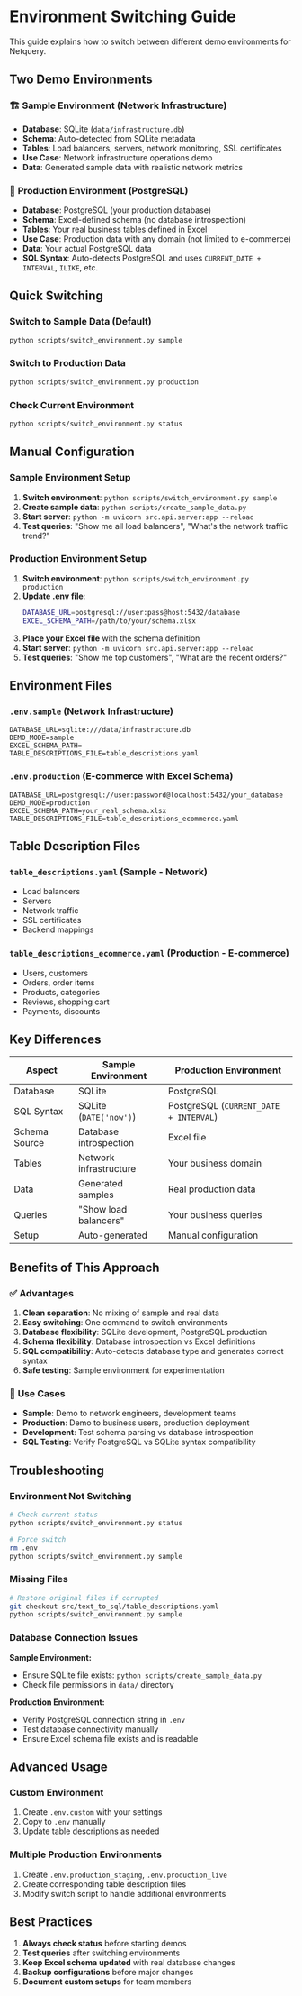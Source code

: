 # Environment Switching Guide

This guide explains how to switch between different demo environments for Netquery.

## Two Demo Environments

### 🏗️ **Sample Environment** (Network Infrastructure)
- **Database**: SQLite (`data/infrastructure.db`)
- **Schema**: Auto-detected from SQLite metadata
- **Tables**: Load balancers, servers, network monitoring, SSL certificates
- **Use Case**: Network infrastructure operations demo
- **Data**: Generated sample data with realistic network metrics

### 🏢 **Production Environment** (PostgreSQL)
- **Database**: PostgreSQL (your production database)
- **Schema**: Excel-defined schema (no database introspection)
- **Tables**: Your real business tables defined in Excel
- **Use Case**: Production data with any domain (not limited to e-commerce)
- **Data**: Your actual PostgreSQL data
- **SQL Syntax**: Auto-detects PostgreSQL and uses `CURRENT_DATE + INTERVAL`, `ILIKE`, etc.

## Quick Switching

### Switch to Sample Data (Default)
```bash
python scripts/switch_environment.py sample
```

### Switch to Production Data
```bash
python scripts/switch_environment.py production
```

### Check Current Environment
```bash
python scripts/switch_environment.py status
```

## Manual Configuration

### Sample Environment Setup
1. **Switch environment**: `python scripts/switch_environment.py sample`
2. **Create sample data**: `python scripts/create_sample_data.py`
3. **Start server**: `python -m uvicorn src.api.server:app --reload`
4. **Test queries**: "Show me all load balancers", "What's the network traffic trend?"

### Production Environment Setup
1. **Switch environment**: `python scripts/switch_environment.py production`
2. **Update .env file**:
   ```bash
   DATABASE_URL=postgresql://user:pass@host:5432/database
   EXCEL_SCHEMA_PATH=/path/to/your/schema.xlsx
   ```
3. **Place your Excel file** with the schema definition
4. **Start server**: `python -m uvicorn src.api.server:app --reload`
5. **Test queries**: "Show me top customers", "What are the recent orders?"

## Environment Files

### `.env.sample` (Network Infrastructure)
```env
DATABASE_URL=sqlite:///data/infrastructure.db
DEMO_MODE=sample
EXCEL_SCHEMA_PATH=
TABLE_DESCRIPTIONS_FILE=table_descriptions.yaml
```

### `.env.production` (E-commerce with Excel Schema)
```env
DATABASE_URL=postgresql://user:password@localhost:5432/your_database
DEMO_MODE=production
EXCEL_SCHEMA_PATH=your_real_schema.xlsx
TABLE_DESCRIPTIONS_FILE=table_descriptions_ecommerce.yaml
```

## Table Description Files

### `table_descriptions.yaml` (Sample - Network)
- Load balancers
- Servers
- Network traffic
- SSL certificates
- Backend mappings

### `table_descriptions_ecommerce.yaml` (Production - E-commerce)
- Users, customers
- Orders, order items
- Products, categories
- Reviews, shopping cart
- Payments, discounts

## Key Differences

| Aspect | Sample Environment | Production Environment |
|--------|-------------------|----------------------|
| Database | SQLite | PostgreSQL |
| SQL Syntax | SQLite (`DATE('now')`) | PostgreSQL (`CURRENT_DATE + INTERVAL`) |
| Schema Source | Database introspection | Excel file |
| Tables | Network infrastructure | Your business domain |
| Data | Generated samples | Real production data |
| Queries | "Show load balancers" | Your business queries |
| Setup | Auto-generated | Manual configuration |

## Benefits of This Approach

### ✅ **Advantages**
1. **Clean separation**: No mixing of sample and real data
2. **Easy switching**: One command to switch environments
3. **Database flexibility**: SQLite development, PostgreSQL production
4. **Schema flexibility**: Database introspection vs Excel definitions
5. **SQL compatibility**: Auto-detects database type and generates correct syntax
6. **Safe testing**: Sample environment for experimentation

### 🎯 **Use Cases**
- **Sample**: Demo to network engineers, development teams
- **Production**: Demo to business users, production deployment
- **Development**: Test schema parsing vs database introspection
- **SQL Testing**: Verify PostgreSQL vs SQLite syntax compatibility

## Troubleshooting

### Environment Not Switching
```bash
# Check current status
python scripts/switch_environment.py status

# Force switch
rm .env
python scripts/switch_environment.py sample
```

### Missing Files
```bash
# Restore original files if corrupted
git checkout src/text_to_sql/table_descriptions.yaml
python scripts/switch_environment.py sample
```

### Database Connection Issues

**Sample Environment:**
- Ensure SQLite file exists: `python scripts/create_sample_data.py`
- Check file permissions in `data/` directory

**Production Environment:**
- Verify PostgreSQL connection string in `.env`
- Test database connectivity manually
- Ensure Excel schema file exists and is readable

## Advanced Usage

### Custom Environment
1. Create `.env.custom` with your settings
2. Copy to `.env` manually
3. Update table descriptions as needed

### Multiple Production Environments
1. Create `.env.production_staging`, `.env.production_live`
2. Create corresponding table description files
3. Modify switch script to handle additional environments

## Best Practices

1. **Always check status** before starting demos
2. **Test queries** after switching environments
3. **Keep Excel schema updated** with real database changes
4. **Backup configurations** before major changes
5. **Document custom setups** for team members
